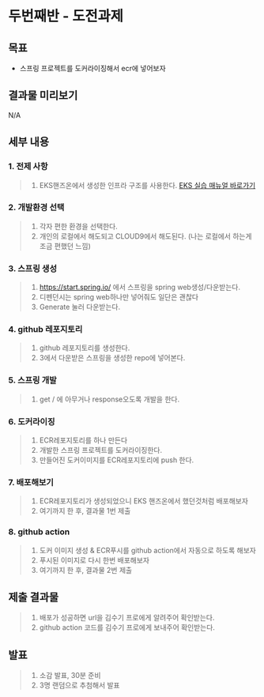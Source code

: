 # 두번째반 - 도전과제

## 목표
* 스프링 프로젝트를 도커라이징해서 ecr에 넣어보자

## 결과물 미리보기
N/A



## 세부 내용

### 1. 전제 사항
> 1. EKS핸즈온에서 생성한 인프라 구조를 사용한다.
[EKS 실습 매뉴얼 바로가기](https://github.com/sghaha/amazon-eks-hands-on)


### 2. 개발환경 선택
> 1. 각자 편한 환경을 선택한다. 
> 2. 개인의 로컬에서 해도되고 CLOUD9에서 해도된다. (나는 로컬에서 하는게 조금 편했던 느낌)

### 3. 스프링 생성
> 1. https://start.spring.io/ 에서 스프링을 spring web생성/다운받는다.
> 2. 디펜던시는 spring web하나만 넣어줘도 일단은 괜찮다
> 3. Generate 눌러 다운받는다. 


### 4. github 레포지토리
> 1. github 레포지토리를 생성한다.
> 2. 3에서 다운받은 스프링을 생성한 repo에 넣어본다.


### 5. 스프링 개발
> 1. get / 에 아무거나 response오도록 개발을 한다.

### 6. 도커라이징
> 1. ECR레포지토리를 하나 만든다
> 2. 개발한 스프링 프로젝트를 도커라이징한다.
> 3. 만들어진 도커이미지를 ECR레포지토리에 push 한다.

### 7. 배포해보기
> 1. ECR레포지토리가 생성되었으니 EKS 핸즈온에서 했던것처럼 배포해보자
> 2. 여기까지 한 후, 결과물 1번 제출


### 8. github action
> 1. 도커 이미지 생성 & ECR푸시를 github action에서 자동으로 하도록 해보자
> 2. 푸시된 이미지로 다시 한번 배포해보자
> 3. 여기까지 한 후, 결과물 2번 제출


## 제출 결과물
> 1. 배포가 성공하면 url을 김수기 프로에게 알려주어 확인받는다.
> 2. github action 코드를 김수기 프로에게 보내주어 확인받는다.

## 발표
> 1. 소감 발표, 30분 준비
> 2. 3명 랜덤으로 추첨해서 발표
